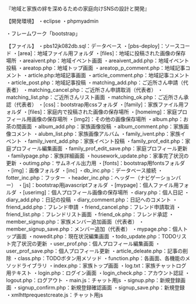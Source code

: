 『地域と家族の絆を深めるための家庭向けSNSの設計と開発』


【開発環境】
・eclipse
・phpmyadmin

・フレームワーク「bootstrap」

【ファイル】
・pbs12jk082db.sql：データベース
・[pbs-deploy]：ソースコード
  ・[area]：地域ファイル用フォルダ
    ・[files]：地域に投稿された画像の保存場所
    ・areaivent.php：地域イベント画面
    ・areaivent_add.php：地域イベント投稿
    ・areatop.php：地域トップ画面
    ・areatop_p_comment.php：地域記事コメント
    ・article.php:地域記事画面
    ・article_comment.php：地域記事コメント
    ・article_post.php：地域記事投稿
    ・matching_add.php：ご近所さん申請（代表者）
    ・matching_cancel.php：ご近所さん申請取消（代表者）
    ・matching_list.php：ご近所さんリスト画面
    ・matching_ok.php：ご近所さん承認（代表者）
  ・[css]：bootstrap用cssフォルダ
  ・[family]：家族ファイル用フォルダ
    ・[files]：家庭内で投稿された画像の保存場所
    ・[homeimg]：家庭プロフィール用画像の保存場所
    ・[img2]：その他の画像保存場所
    ・album.php：お茶の間画面
    ・album_add.php：家族画像投稿
    ・album_comment.php：家族画像コメント
    ・alubm_list.php：家族画像アルバム
    ・family_ivent.php：家族イベント
    ・family_ivent_add.php：家族イベント投稿
    ・family_prof_edit.php：家庭プロフィール編集画面
    ・family_prof_edit_save.php：家庭プロフィール更新
    ・familypage.php：家族詳細画面
    ・housework_update.php：家事完了状況の更新
    ・outimg.php：サムネイル出力用
  ・[fonts]：bootstrap用fontsフォルダ
  ・[img]：画像フォルダ
  ・[inc]
    ・db_inc.php：データベース接続
    ・fotter_inc.php：フッター
    ・header_inc.php：ヘッダー（ナビゲーションバー）
  ・[js]：bootstrap用javascriptフォルダ
  ・[mypage]：個人ファイル用フォルダ
    ・[userimg]：個人プロフィール画像の保存場所
    ・diary.php：個人日記
    ・diary_add.php：日記の投稿
    ・diary_comment.php：日記へのコメント
    ・friend_add.php：フレンド申請
    ・friend_cancel.php：フレンド申請取消
    ・friend_list.php：フレンドリスト画面
    ・friend_ok.php：フレンド承認
    ・member_signup.php：家族メンバー追加画面（代表者）
    ・member_signup_save.php：メンバー追加（代表者）
    ・mypage.php：個人トップ画面
    ・nowedit.php：現在状況編集画面
    ・todo_update.php：TODOリスト完了状況の更新
    ・user_prof.php：個人プロフィール編集画面
    ・user_prof_save.php：個人プロフィール更新
  ・article_deleate.php：記事の削除
  ・class.php：TODOボタン用メソッド
  ・function.php：各画面、各機能のメソッドライブラリ
  ・index.php：家族トップ画面
  ・log.txt：家族チャットログ用テキスト
  ・login.php：ログイン画面
  ・login_check.php：アカウント認証
  ・logout.php：ログアウト
  ・main.js：チャット用js
  ・signup.php：新規登録画面
  ・signup_confirm.php：新規登録確認画面
  ・signup_save.php：新規登録
  ・xmlhttprequestcreate.js：チャット用js

  

